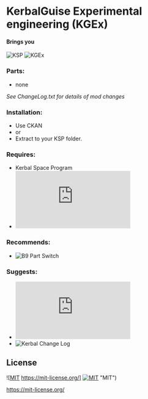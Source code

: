# KerbalGuise Experimental engineering (KGEx)
#### Brings you 
![KSP](https://img.shields.io/badge/KSP%20version-1.7.x-66ccff.svg?style=flat-square) 
![KGEx](https://img.shields.io/badge/MOD%20version-1.0.0.0-orange.svg?style=flat-square)

### Parts:
- none

*See ChangeLog.txt for details of mod changes* 

### Installation:
- Use CKAN
- or
- Extract to your KSP folder.

### Requires: 
 * Kerbal Space Program
 * ![ModuleManager](http://forum.kerbalspaceprogram.com/index.php?/topic/50533-105-module-manager-2618-january-17th-with-even-more-sha-and-less-bug/) 
 
### Recommends: 
 * ![B9 Part Switch]("http://forum.kerbalspaceprogram.com/index.php?showtopic=140541") 

### Suggests: 
 * ![AllYAll](http://forum.kerbalspaceprogram.com/index.php?/topic/155858-ksp-122-all)
 * ![Kerbal Change Log]() 

## License
![[MIT](https://img.shields.io/badge/license-MIT-success) https://mit-license.org/] 
<a href="https://mit-license.org/" target="_blank"><img src="https://postimg.cc/21TKt0Vd" alt="MIT" title="License"/></a> "MIT")

https://mit-license.org/




